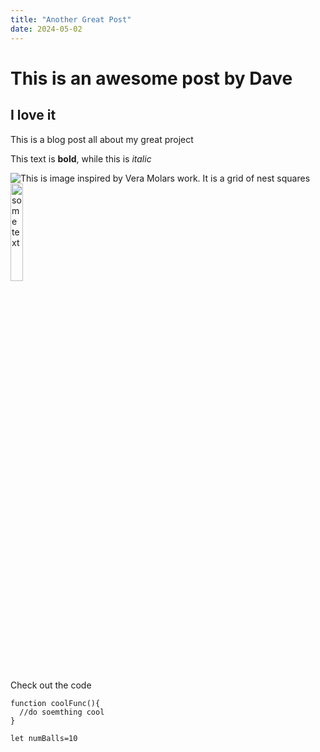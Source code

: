 ```yaml
---
title: "Another Great Post"
date: 2024-05-02
---
```

# This is an awesome post by Dave
## I love it
This is a blog post all about my great project

This text is **bold**, while this is *italic*

![This is image inspired by Vera Molars work. It is a grid of nest squares](/My-coding-Blog/images/veraMolnar.png)
<img src="/My-coding-Blog/images/veraMolnar.png" alt="some text" width="20%">

Check out the code
```
function coolFunc(){
  //do soemthing cool
}
```
`let numBalls=10`
